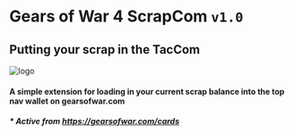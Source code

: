 # Gears of War 4 ScrapCom `v1.0`

## Putting your scrap in the TacCom
![logo](https://github.com/TheanosLearning/Gears4ScrapCom/raw/master/images/scrap325.png)

#### A simple extension for loading in your current scrap balance into the top nav wallet on gearsofwar.com

##### * Active from https://gearsofwar.com/cards
